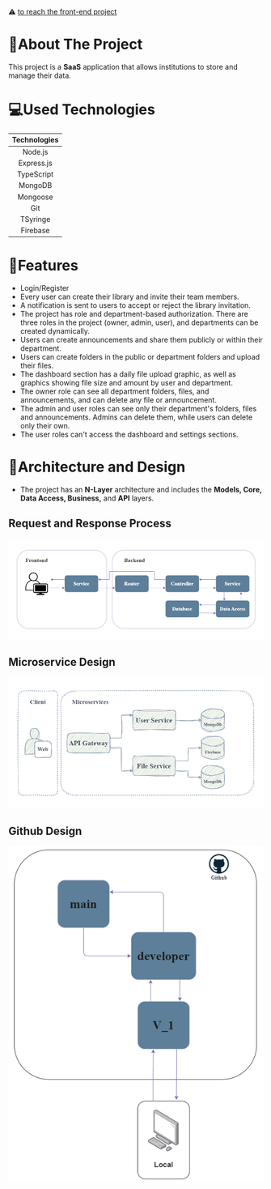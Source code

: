 ⚠ [to reach the front-end project](https://github.com/Mustafa-Nazir/storage-app-fe)

# 📄About The Project
This project is a **SaaS** application that allows institutions to store and manage their data.

# 💻Used Technologies
|Technologies|
|:---:|
|Node.js|
|Express.js|
|TypeScript|
|MongoDB|
|Mongoose|
|Git|
|TSyringe|
|Firebase|

# 🔑Features
* Login/Register
* Every user can create their library and invite their team members.
* A notification is sent to users to accept or reject the library invitation.
* The project has role and department-based authorization. There are three roles in the project (owner, admin, user), and departments can be created dynamically.
* Users can create announcements and share them publicly or within their department.
* Users can create folders in the public or department folders and upload their files.
* The dashboard section has a daily file upload graphic, as well as graphics showing file size and amount by user and department.
* The owner role can see all department folders, files, and announcements, and can delete any file or announcement.
* The admin and user roles can see only their department's folders, files and announcements. Admins can delete them, while users can delete only their own.
* The user roles can't access the dashboard and settings sections.

# 🧱Architecture and Design
* The project has an **N-Layer** architecture and includes the **Models, Core, Data Access, Business,** and **API** layers.

## Request and Response Process
![](ApplicationImages/request_response.png)

## Microservice Design
![](ApplicationImages/microservices.png)

## Github Design
![](ApplicationImages/github_design.png)